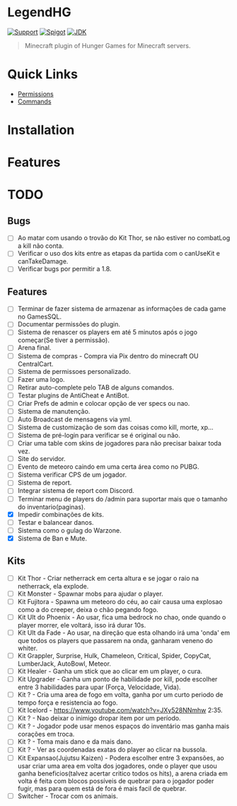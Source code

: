 # LegendHG

[![Support](https://img.shields.io/badge/Minecraft-1.7--1.8-green.svg)]()
[![Spigot](https://img.shields.io/badge/PaperSport-1.8.8-yellow.svg)](https://www.spigotmc.org/resources/nametagedit.3836/)
[![JDK](https://img.shields.io/badge/JDK-1.8-blue.svg)](https://jdk.java.net/java-se-ri/8-MR3)

> Minecraft plugin of Hunger Games for Minecraft servers.

# Quick Links
* [Permissions](documentation/Permissions.creole)
* [Commands](documentation/Commands.creole)

# Installation

# Features

# TODO

## Bugs

- [ ] Ao matar com usando o trovão do Kit Thor, se não estiver no combatLog a kill não conta.
- [ ] Verificar o uso dos kits entre as etapas da partida com o canUseKit e canTakeDamage.
- [ ] Verificar bugs por permitir a 1.8.

## Features

- [ ] Terminar de fazer sistema de armazenar as informações de cada game no GamesSQL.
- [ ] Documentar permissões do plugin.
- [ ] Sistema de renascer os players em até 5 minutos após o jogo começar(Se tiver a permissão).
- [ ] Arena final.
- [ ] Sistema de compras - Compra via Pix dentro do minecraft OU CentralCart.
- [ ] Sistema de permissoes personalizado.
- [ ] Fazer uma logo.
- [ ] Retirar auto-complete pelo TAB de alguns comandos.
- [ ] Testar plugins de AntiCheat e AntiBot.
- [ ] Criar Prefs de admin e colocar opção de ver specs ou nao.
- [ ] Sistema de manutenção.
- [ ] Auto Broadcast de mensagens via yml.
- [ ] Sistema de customização de som das coisas como kill, morte, xp...
- [ ] Sistema de pré-login para verificar se é original ou não.
- [ ] Criar uma table com skins de jogadores para não precisar baixar toda vez.
- [ ] Site do servidor.
- [ ] Evento de meteoro caindo em uma certa área como no PUBG.
- [ ] Sistema verificar CPS de um jogador.
- [ ] Sistema de report.
- [ ] Integrar sistema de report com Discord.
- [ ] Terminar menu de players do /admin para suportar mais que o tamanho do inventario(paginas).
- [X] Impedir combinações de kits.
- [ ] Testar e balancear danos.
- [ ] Sistema como o gulag do Warzone.
- [X] Sistema de Ban e Mute.

## Kits

- [ ] Kit Thor - Criar netherrack em certa altura e se jogar o raio na netherrack, ela explode.
- [ ] Kit Monster - Spawnar mobs para ajudar o player.
- [ ] Kit Fujitora - Spawna um meteoro do céu, ao cair causa uma explosao como a do creeper, deixa o chão pegando fogo.
- [ ] Kit Ult do Phoenix - Ao usar, fica uma bedrock no chao, onde quando o player morrer, ele voltará, isso irá durar 10s.
- [ ] Kit Ult da Fade - Ao usar, na direção que esta olhando irá uma 'onda' em que todos os players que passarem na onda, ganharam veneno do whiter.
- [ ] Kit Grappler, Surprise, Hulk, Chameleon, Critical, Spider, CopyCat, LumberJack, AutoBowl, Meteor.
- [ ] Kit Healer - Ganha um stick que ao clicar em um player, o cura.
- [ ] Kit Upgrader - Ganha um ponto de habilidade por kill, pode escolher entre 3 habilidades para upar (Força, Velocidade, Vida).
- [ ] Kit ? - Cria uma area de fogo em volta, ganha por um curto periodo de tempo força e resistencia ao fogo.
- [ ] Kit Icelord - https://www.youtube.com/watch?v=JXy528NNmhw 2:35.
- [ ] Kit ? - Nao deixar o inimigo dropar item por um período.
- [ ] Kit ? - Jogador pode usar menos espaços do inventário mas ganha mais corações em troca.
- [ ] Kit ? - Toma mais dano e da mais dano.
- [ ] Kit ? - Ver as coordenadas exatas do player ao clicar na bussola.
- [ ] Kit Expansao(Jujutsu Kaizen) - Podera escolher entre 3 expansões, ao usar criar uma area em volta dos jogadores, onde o player que usou ganha beneficios(talvez acertar critico todos os hits), a arena criada em volta é feita com blocos possíveis de quebrar para o jogador poder fugir, mas para quem está de fora é mais facil de quebrar.
- [ ] Switcher - Trocar com os animais.
